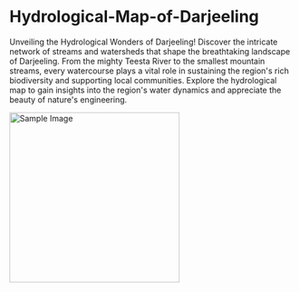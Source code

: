 # Hydrological-Map-of-Darjeeling
Unveiling the Hydrological Wonders of Darjeeling!
Discover the intricate network of streams and watersheds that shape the breathtaking landscape of Darjeeling. From the mighty Teesta River to the smallest mountain streams, every watercourse plays a vital role in sustaining the region's rich biodiversity and supporting local communities.
 Explore the hydrological map to gain insights into the region's water dynamics and appreciate the beauty of nature's engineering.

 <img src="images/sample_image.png" alt="Sample Image" width="300" />
